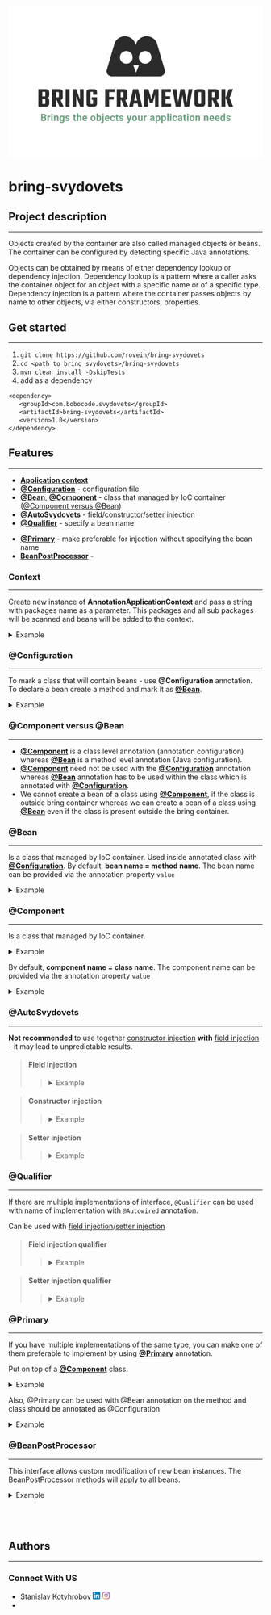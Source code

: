 ![img.png](assets/img.png)

# bring-svydovets

## Project description

---

[//]: # (Bring is a dependency injection framework. It uses IoC &#40;Inversion of Control&#41; container --------?????????????????????????????????????????????????)
[//]: # (**Bring project is an implementation of the [Inversion of control container &#40;IoC&#41;]&#40;https://en.wikipedia.org/wiki/Dependency_injection&#41;.**)

Objects created by the container are also called managed objects or beans. 
The container can be configured by detecting specific Java annotations.

Objects can be obtained by means of either dependency lookup or dependency injection. 
Dependency lookup is a pattern where a caller asks the container object for an object with a specific name or of a specific type. 
Dependency injection is a pattern where the container passes objects by name to other objects, via either constructors, properties.


## Get started

---
1. ```git clone https://github.com/rovein/bring-svydovets```
2. ```cd <path_to_bring_svydovets>/bring-svydovets```
3. ```mvn clean install -DskipTests```
4. add as a dependency
```
<dependency>
   <groupId>com.bobocode.svydovets</groupId>
   <artifactId>bring-svydovets</artifactId>
   <version>1.0</version>
</dependency>
```


## Features

---
- **[Application context](#context)**
- **[@Configuration](#configuration)** - configuration file
- **[@Bean](#bean)**, **[@Component](#component)** - class that managed by IoC container ([@Component versus @Bean](#component-versus-bean))
- **[@AutoSvydovets](#autoSvydovets)** - [field](#field-injection)/[constructor](#constructor-injection)/[setter](#setter-injection) injection
- **[@Qualifier](#qualifier)** - specify a bean name

[//]: # (- **[@Value]&#40;#value&#41;** - value from a properties file)
- **[@Primary](#primary)** - make preferable for injection without specifying the bean name
- **[BeanPostProcessor](#beanPostProcessor)** - 


### Context

---
Create new instance of **AnnotationApplicationContext**
and pass a string with packages name as a parameter. 
This packages and all sub packages will be scanned and beans will be added to the context.

<details>
<summary>Example</summary> 

```java
import com.bobocode.svydovets.annotation.context.AnnotationApplicationContext;
import com.bobocode.svydovets.autowiring.success.SuccessPrinterServiceImpl;

public class Application {
  public static void main(String[] args) {
    AnnotationApplicationContext applicationContext = new AnnotationApplicationContext("com.bobocode.svydovets.autowiring.success");
    SuccessPrinterServiceImpl printerService = applicationContext.getBean(SuccessPrinterServiceImpl.class);
  }
}
```
</details>


### @Configuration

---
To mark a class that will contain beans - use **@Configuration** annotation. 
To declare a bean create a method and mark it as **[@Bean](#bean)**.

<details>
<summary>Example</summary> 

```java
import com.bobocode.svydovets.annotation.annotations.AutoSvydovets;
import com.bobocode.svydovets.annotation.annotations.Bean;
import com.bobocode.svydovets.annotation.annotations.Configuration;

@Configuration
public class TestConfig {

    @AutoSvydovets
    private AutoSvydovetsDependency autoSvydovetsDependency;

    @Bean
    public FooService fooService() {
        FooService fooService = new FooService();
        fooService.setMessage("Foo");
        return fooService;
    }

    @Bean
    public FooBarService fooBarService() {
        FooBarService fooBarService = new FooBarService(fooService());
        fooBarService.setMessage("Bar");
        return fooBarService;
    }

    @Bean
    public AutoSvydovetsClientBean autoSvydovetsClientBean() {
        return new AutoSvydovetsClientBean(autoSvydovetsDependency);
    }
}
```
</details>


### @Component versus @Bean

---
- **[@Component](#component)** is a class level annotation (annotation configuration) whereas **[@Bean](#bean)** is a method level annotation (Java configuration).
- **[@Component](#component)** need not be used with the **[@Configuration](#configuration)** annotation whereas **[@Bean](#bean)** annotation has to be used within the class which is annotated with **[@Configuration](#configuration)**.
- We cannot create a bean of a class using **[@Component](#component)**, if the class is outside bring container whereas we can create a bean of a class using **[@Bean](#bean)** even if the class is present outside the bring container.


### @Bean

---
Is a class that managed by IoC container.
Used inside annotated class with **[@Configuration](#configuration)**.
By default, **bean name = method name**. 
The bean name can be provided via the annotation property `value`

<details>
<summary>Example</summary> 

```java
import com.bobocode.svydovets.annotation.annotations.AutoSvydovets;
import com.bobocode.svydovets.annotation.annotations.Bean;
import com.bobocode.svydovets.annotation.annotations.Configuration;

@Configuration
public class TestConfig {
    @Bean("fooService1")
    public FooService foo() {
        return new FooService();
    }
}
```
</details>


### @Component

---
Is a class that managed by IoC container.

<details>
<summary>Example</summary> 

```java
import com.bobocode.svydovets.annotation.annotations.Component;

@Component
public class AutoSvydovetsDependency {
    
}
```
</details>

By default, **component name = class name**.
The component name can be provided via the annotation property `value`

<details>
<summary>Example</summary> 

```java
import com.bobocode.svydovets.annotation.annotations.Component;

@Component("bean1")
public class Service {
    
}
```
</details>


### @AutoSvydovets

---
**Not recommended** to use together [constructor injection](#constructor-injection) **with** [field injection](#field-injection) - it may lead to unpredictable results.

> #### Field injection
> 
>><details>
>><summary>Example</summary> 
>>
>>```java
>>import com.bobocode.svydovets.annotation.annotations.AutoSvydovets;
>>import com.bobocode.svydovets.annotation.annotations.Component;
>>
>>@Component("printer-bean")
>>public class SuccessPrinterServiceImpl {
>>      @AutoSvydovets
>>      private SuccessMessageServiceImpl messageService;
>>
>>      @AutoSvydovets
>>      @Qualifier("dependencyImpl")
>>      private Dependency dependency;
>>}
>>```
>> When a `NoUniqueBeanException` occurs, use **[@Primary](#primary)** or **[@Qualifier](#qualifier)**.
>></details>

> #### Constructor injection
>
>><details>
>><summary>Example</summary> 
>>
>>```java
>>import com.bobocode.svydovets.annotation.annotations.AutoSvydovets;
>>import com.bobocode.svydovets.annotation.annotations.Component;
>>
>>@Component
>>public class Service {
>>
>>    private BarDependency barDependency;
>>
>>    public Service() {
>>    }
>>
>>    @AutoSvydovets
>>    public Service(FooDependency fooDependency, BarDependency barDependency) {
>>        this.barDependency = barDependency;
>>    }
>>}
>>```
>> For constructor injection, we necessarily need a default constructor.
>> When a `NoUniqueBeanException` occurs, use **[@Primary](#primary)** or **[@Qualifier](#qualifier)**.
>></details>

> #### Setter injection
>
>><details>
>><summary>Example</summary> 
>>
>>```java
>>import com.bobocode.svydovets.annotation.annotations.AutoSvydovets;
>>import com.bobocode.svydovets.annotation.annotations.Component;
>>import com.bobocode.svydovets.annotation.annotations.Qualifier;
>>
>>@Component("printer-bean")
>>public class SetterSuccessPrinterServiceImpl {
>>    private SetterSuccessMessageService messageService;
>>
>>    @AutoSvydovets
>>    @Qualifier("setterSuccessMessageService1Impl")
>>    public void setMessageService(SetterSuccessMessageService messageService) {
>>        this.messageService = messageService;
>>    }
>>}
>>```
>> When a `NoUniqueBeanException` occurs, use **[@Primary](#primary)** or **[@Qualifier](#qualifier)**.
>></details>


### @Qualifier

---
If there are multiple implementations of interface, `@Qualifier` can be used with name of implementation with `@Autowired` annotation.

Сan be used with [field injection](#field-injection-qualifier)/[setter injection](#setter-injection-qualifier)

> #### Field injection qualifier
>
>><details>
>><summary>Example</summary> 
>>
>>```java
>>import com.bobocode.svydovets.annotation.annotations.AutoSvydovets;
>>import com.bobocode.svydovets.annotation.annotations.Component;
>>
>>@Component("printer-bean")
>>public class SuccessPrinterServiceImpl {
>>      @AutoSvydovets
>>      @Qualifier("dependencyImpl")
>>      private Dependency dependency;
>>}
>>```
>></details>

> #### Setter injection qualifier
>
>><details>
>><summary>Example</summary> 
>>
>>```java
>>import com.bobocode.svydovets.annotation.annotations.AutoSvydovets;
>>import com.bobocode.svydovets.annotation.annotations.Component;
>>import com.bobocode.svydovets.annotation.annotations.Qualifier;
>>
>>@Component("printer-bean")
>>public class SetterSuccessPrinterServiceImpl {
>>    private SetterSuccessMessageService messageService;
>>
>>    @AutoSvydovets
>>    @Qualifier("setterSuccessMessageService1Impl")
>>    public void setMessageService(SetterSuccessMessageService messageService) {
>>        this.messageService = messageService;
>>    }
>>}
>>```
>></details>


### @Primary

---
If you have multiple implementations of the same type, 
you can make one of them preferable to implement by using **[@Primary](#primary)** annotation.

Put on top of a **[@Component](#component)** class.

<details>
<summary>Example</summary> 

```java
import com.bobocode.svydovets.annotation.annotations.Component;
import com.bobocode.svydovets.annotation.annotations.Primary;

@Component
@Primary
public class SecondaryAnnotationService {
    
}
```
</details>

Also, @Primary can be used with @Bean annotation on the method and class should be annotated as @Configuration

<details>
<summary>Example</summary> 

```java
@Configuration
public class TestConfig {

    @AutoSvydovets
    private AutoSvydovetsDependency autoSvydovetsDependency;

    @Bean
    @Primary
    public FooService fooSecondaryService() {
        FooService fooService = new FooService();
        fooService.setMessage("FooPrimary");
        return fooService;
    }

    @Bean
    public FooService fooService() {
        FooService fooService = new FooService();
        fooService.setMessage("Foo");
        return fooService;
    }
}
```

</details>


### @BeanPostProcessor

---
This interface allows custom modification of new bean instances.
The BeanPostProcessor methods will apply to all beans.

<details>
<summary>Example</summary> 

```java
import com.bobocode.svydovets.annotation.bean.processor.BeanPostProcessor;
import com.bobocode.svydovets.annotation.exception.BeanException;

import java.lang.reflect.Field;
import java.util.Arrays;
import java.util.List;

public class MyAnnotationBeanPostProcessor implements BeanPostProcessor {
    @Override
    public Object postProcessBeforeInitialization(Object bean, String beanName) {
        List<Field> fields = Arrays.stream(bean.getClass().getDeclaredFields())
                .filter(field -> field.isAnnotationPresent(ToNull.class))
                .toList();

        for (Field field : fields) {
            inject(bean, field);
        }

        return bean;
    }

    private void inject(Object bean, Field field) {
        try {
            field.setAccessible(true);
            field.set(bean, null);
        } catch (IllegalAccessException e) {
            throw new BeanException(e.getMessage(), e);
        }
    }
}

@Component
public class BppComponent1WithFieldAnnotation {

    @ToNull
    private String string = "not null";
}
```
</details>

<br/>
<br/>
<br/>

## Authors

---
### **Connect With US**
- [Stanislav Kotyhrobov](https://github.com/rnyPlanet)
<a rel="nofollow" href="https://www.linkedin.com/in/stanislav-grinin-6b6069152/"><img src="assets/linkedin.png" height="15" width="15"/></a>
<a rel="nofollow" href="https://www.instagram.com/axelr0dd/"><img src="assets/instagram.png" height="15" width="15"/></a>
- 